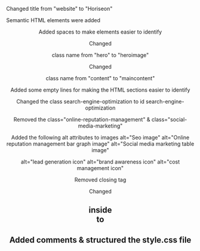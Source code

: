 Changed title from "website" to "Horiseon"

Semantic HTML elements were added 
<header> <aside>
<nav>    <footer>
<main>

Added spaces to make elements easier to identify

Changed <div> class name from "hero" to "heroimage"

Changed <main> class name from "content" to "maincontent"

Added some empty lines for making the HTML sections easier to identify

Changed the class search-engine-optimization to id search-engine-optimization

Removed the class="online-reputation-management" & class="social-media-marketing"

Added the following alt attributes to images
alt="Seo image"
alt="Online reputation management bar graph image"
alt="Social media marketing table image"

alt="lead generation icon"
alt="brand awareness icon"
alt="cost management icon"

Removed </img> closing tag

Changed <h2> inside <footer> to <h4>

Added comments & structured the style.css file 

